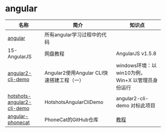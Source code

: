 # angular

| 名称 | 简介 | 知识点 |
| ---- | ---- | ---- |
| [angular](https://github.com/OOP-Code-Bunny/angular) | 所有angular学习过程中的代码  |  |
| 15-AngularJS | 网盘教程  | AngularJS v1.5.8 |
| [angular2-cli-demo](https://www.jb51.net/article/114254.htm) | Angular2使用Angular CLI快速搭建工程（一）  | windows环境：以win10为例，Win+X 以管理员身份运行 |
| [hotshots-angular2-cli-demo](https://github.com/linweiwei123/hotshots-angular2-cli-demo) | HotshotsAngularCliDemo | angular2-cli-demo 对标此项目 |
| [angular-phonecat](https://github.com/angular/angular-phonecat) | PhoneCat的GitHub仓库  | [教程](http://www.angularjs.net.cn/phonecat/) |

